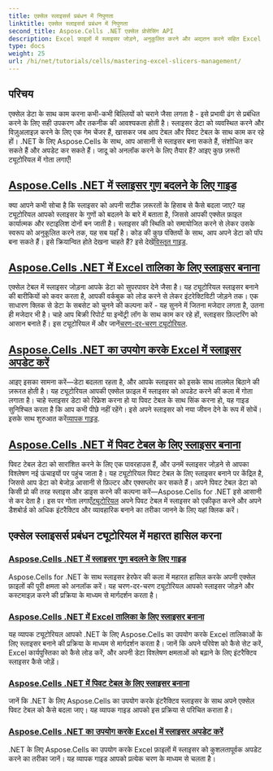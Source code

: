 ```yaml
---
title: एक्सेल स्लाइसर्स प्रबंधन में निपुणता
linktitle: एक्सेल स्लाइसर्स प्रबंधन में निपुणता
second_title: Aspose.Cells .NET एक्सेल प्रोसेसिंग API
description: Excel फ़ाइलों में स्लाइसर जोड़ने, अनुकूलित करने और अद्यतन करने सहित Excel स्लाइसर के प्रबंधन पर केंद्रित .NET ट्यूटोरियल के लिए Aspose.Cells की एक विस्तृत सूची की खोज करें।
type: docs
weight: 25
url: /hi/net/tutorials/cells/mastering-excel-slicers-management/
---
```

## परिचय

एक्सेल डेटा के साथ काम करना कभी-कभी बिल्लियों को चराने जैसा लगता है - इसे प्रभावी ढंग से प्रबंधित करने के लिए सही उपकरण और तकनीक की आवश्यकता होती है। स्लाइसर डेटा को व्यवस्थित करने और विज़ुअलाइज़ करने के लिए एक गेम चेंजर हैं, खासकर जब आप टेबल और पिवट टेबल के साथ काम कर रहे हों। .NET के लिए Aspose.Cells के साथ, आप आसानी से स्लाइसर बना सकते हैं, संशोधित कर सकते हैं और अपडेट कर सकते हैं। जादू को अनलॉक करने के लिए तैयार हैं? आइए कुछ ज़रूरी ट्यूटोरियल में गोता लगाएँ!

## [Aspose.Cells .NET में स्लाइसर गुण बदलने के लिए गाइड](./guide-change-slicer-properties/)

 क्या आपने कभी सोचा है कि स्लाइसर को अपनी सटीक ज़रूरतों के हिसाब से कैसे बदला जाए? यह ट्यूटोरियल आपको स्लाइसर के गुणों को बदलने के बारे में बताता है, जिससे आपकी एक्सेल फ़ाइल कार्यात्मक और स्टाइलिश दोनों बन जाती है। स्लाइसर की स्थिति को समायोजित करने से लेकर उसके स्वरूप को अनुकूलित करने तक, यह सब यहाँ है। कोड की कुछ पंक्तियों के साथ, आप अपने डेटा को पॉप बना सकते हैं। इसे क्रियान्वित होते देखना चाहते हैं? इसे देखें[विस्तृत गाइड](./guide-change-slicer-properties/).

## [Aspose.Cells .NET में Excel तालिका के लिए स्लाइसर बनाना](./creating-slicer-for-excel-table/)

एक्सेल टेबल में स्लाइसर जोड़ना आपके डेटा को सुपरपावर देने जैसा है। यह ट्यूटोरियल स्लाइसर बनाने की बारीकियों को कवर करता है, आपकी वर्कबुक को लोड करने से लेकर इंटरेक्टिविटी जोड़ने तक। एक साधारण क्लिक से डेटा के सबसेट को चुनने की कल्पना करें - यह सुनने में जितना मजेदार लगता है, उतना ही मजेदार भी है। चाहे आप बिक्री रिपोर्ट या इन्वेंट्री लॉग के साथ काम कर रहे हों, स्लाइसर फ़िल्टरिंग को आसान बनाते हैं। इस ट्यूटोरियल में और जानें[चरण-दर-चरण ट्यूटोरियल](./creating-slicer-for-excel-table/).

## [Aspose.Cells .NET का उपयोग करके Excel में स्लाइसर अपडेट करें](./update-slicers-in-excel/)

 आइए इसका सामना करें—डेटा बदलता रहता है, और आपके स्लाइसर को इसके साथ तालमेल बिठाने की ज़रूरत होती है। यह ट्यूटोरियल आपकी एक्सेल फ़ाइल में स्लाइसर को अपडेट करने की कला में गोता लगाता है। चाहे स्लाइसर डेटा को रिफ्रेश करना हो या पिवट टेबल के साथ सिंक करना हो, यह गाइड सुनिश्चित करता है कि आप कभी पीछे नहीं रहेंगे। इसे अपने स्लाइसर को नया जीवन देने के रूप में सोचें। इसके साथ शुरुआत करें[व्यापक गाइड](./update-slicers-in-excel/).

## [Aspose.Cells .NET में पिवट टेबल के लिए स्लाइसर बनाना](./creating-slicer-for-pivot-table/)

पिवट टेबल डेटा को सारांशित करने के लिए एक पावरहाउस हैं, और उनमें स्लाइसर जोड़ने से आपका विश्लेषण नई ऊंचाइयों पर पहुंच जाता है। यह ट्यूटोरियल पिवट टेबल के लिए स्लाइसर बनाने पर केंद्रित है, जिससे आप डेटा को बेजोड़ आसानी से फ़िल्टर और एक्सप्लोर कर सकते हैं। अपने पिवट टेबल डेटा को किसी प्रो की तरह स्लाइस और डाइस करने की कल्पना करें—Aspose.Cells for .NET इसे आसानी से कर देता है। इस पर गोता लगाएँ[ट्यूटोरियल](./creating-slicer-for-pivot-table/) अपने पिवट टेबल में स्लाइसर को एकीकृत करने और अपने डैशबोर्ड को अधिक इंटरैक्टिव और व्यावहारिक बनाने का तरीका जानने के लिए यहां क्लिक करें।

## एक्सेल स्लाइसर्स प्रबंधन ट्यूटोरियल में महारत हासिल करना
### [Aspose.Cells .NET में स्लाइसर गुण बदलने के लिए गाइड](./guide-change-slicer-properties/)
Aspose.Cells for .NET के साथ स्लाइसर हेरफेर की कला में महारत हासिल करके अपनी एक्सेल फ़ाइलों की पूरी क्षमता को अनलॉक करें। यह चरण-दर-चरण ट्यूटोरियल आपको स्लाइसर जोड़ने और कस्टमाइज़ करने की प्रक्रिया के माध्यम से मार्गदर्शन करता है।
### [Aspose.Cells .NET में Excel तालिका के लिए स्लाइसर बनाना](./creating-slicer-for-excel-table/)
यह व्यापक ट्यूटोरियल आपको .NET के लिए Aspose.Cells का उपयोग करके Excel तालिकाओं के लिए स्लाइसर बनाने की प्रक्रिया के माध्यम से मार्गदर्शन करता है। जानें कि अपने परिवेश को कैसे सेट करें, Excel कार्यपुस्तिका को कैसे लोड करें, और अपनी डेटा विश्लेषण क्षमताओं को बढ़ाने के लिए इंटरैक्टिव स्लाइसर कैसे जोड़ें।
### [Aspose.Cells .NET में पिवट टेबल के लिए स्लाइसर बनाना](./creating-slicer-for-pivot-table/)
जानें कि .NET के लिए Aspose.Cells का उपयोग करके इंटरैक्टिव स्लाइसर के साथ अपने एक्सेल पिवट टेबल को कैसे बदला जाए। यह व्यापक गाइड आपको इस प्रक्रिया से परिचित कराता है।
### [Aspose.Cells .NET का उपयोग करके Excel में स्लाइसर अपडेट करें](./update-slicers-in-excel/)
.NET के लिए Aspose.Cells का उपयोग करके Excel फ़ाइलों में स्लाइसर को कुशलतापूर्वक अपडेट करने का तरीका जानें। यह व्यापक गाइड आपको प्रत्येक चरण के माध्यम से चलता है।